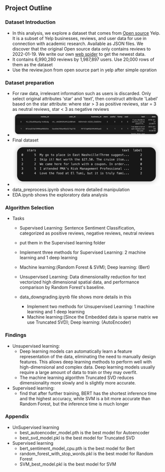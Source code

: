 ## Project Outline

### Dataset Introduction
* In this analysis, we explore a dataset that comes from [Open source](https://www.yelp.com/dataset) Yelp. It is a subset of Yelp businesses, reviews, and user data for use in connection with academic research. Available as JSON files. We discover that the original Open source data only contains reviews to 2022-01-19. We write our own [web spider](https://github.com/MysteriousL2019/yelp_spider) to get the newest data.
* It contains 6,990,280 reviews by 1,987,897 users. Use 20,000 rows of them as the dataset
* Use the review.json from open source part in yelp after simple opration

### Dataset preparation
*  For raw data, irrelevant information such as users is discarded. Only select original attributes 'star' and 'text', then construct attribute 'Label' based on the star attribute: where star > 3 as positive reviews, star = 3 as neutral reviews, star < 3 as negative reviews
* ![Alt text](image.png)
* Final dataset 
* ![Alt text](image-1.png)
* data_preprocess.ipynb shows more detailed manipulation 
* EDA.ipynb shows the exploratory data analysis
### Algorithm Selection
* Tasks
    * Supervised Learning: Sentence Sentiment Classification, categorized as positive reviews, negative reviews, neutral reviews
    * put them in the Supervised learning folder
     * Implement three methods for Supervised Learning: 2 machine learning and 1 deep learning
     * Machine learning:(Random Forest & SVM); Deep learning: (Bert)

    * Unsupervised Learning: Data dimensionality reduction for text vectorized high dimensional spatial data, and performance comparison by Random Forest's baseline.
    * data_downgrading.ipynb file shows more details in this
      * Implement two methods for Unsupervised Learning: 1 machine learning and 1 deep learning
      * Machine learning:(Since the Embedded data is sparse matrix we use Truncated SVD); Deep learning: (AutoEncoder)
### Findings
* Unsupervised learning: 
    *  Deep learning models can automatically learn a feature representation of the data, eliminating the need to manually design features. This allows deep learning methods to perform well with high-dimensional and complex data. Deep learning models usually require a large amount of data to train or they may overfit.
    * The machine learning algorithm Truncated SVD reduces dimensionality more slowly and is slightly more accurate.
* Supervised learning:
    * find that after further training, BERT has the shortest inference time and the highest accuracy, while SVM is a bit more accurate than Random Forest, but the inference time is much longer

### Appendix 
* UnSupervised learning
    * best_autoencoder_model.pth is the best model for Autoencoder
    * best_svd_model.pkl is the best model for Truncated SVD
* Supervised learning
    * bert_sentiment_model_cpu.pth is the best model for Bert
    * random_forest_with_stop_words.pkl is the best model for Random Forest
    * SVM_best_model.pkl is the best model for SVM